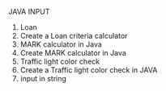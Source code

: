 JAVA INPUT
1. Loan
2. Create a Loan criteria calculator
3. MARK calculator in Java
4. Create MARK calculator in Java
5. Traffic light color check
6. Create a Traffic light color check in JAVA
7. input in string

